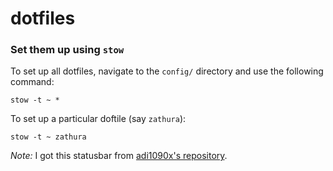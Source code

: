 # dotfiles

### Set them up using `stow`

To set up all dotfiles, navigate to the `config/` directory and use the following command: 
```
stow -t ~ *
```
To set up a particular doftile (say `zathura`): 
```
stow -t ~ zathura
```

*Note:* I got this statusbar from [adi1090x's repository](https://github.com/adi1090x/polybar-themes). 
